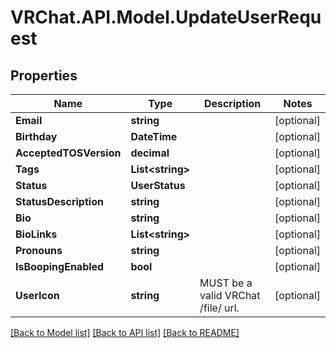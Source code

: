 # VRChat.API.Model.UpdateUserRequest

## Properties

Name | Type | Description | Notes
------------ | ------------- | ------------- | -------------
**Email** | **string** |  | [optional] 
**Birthday** | **DateTime** |  | [optional] 
**AcceptedTOSVersion** | **decimal** |  | [optional] 
**Tags** | **List&lt;string&gt;** |   | [optional] 
**Status** | **UserStatus** |  | [optional] 
**StatusDescription** | **string** |  | [optional] 
**Bio** | **string** |  | [optional] 
**BioLinks** | **List&lt;string&gt;** |  | [optional] 
**Pronouns** | **string** |  | [optional] 
**IsBoopingEnabled** | **bool** |  | [optional] 
**UserIcon** | **string** | MUST be a valid VRChat /file/ url. | [optional] 

[[Back to Model list]](../README.md#documentation-for-models) [[Back to API list]](../README.md#documentation-for-api-endpoints) [[Back to README]](../README.md)

